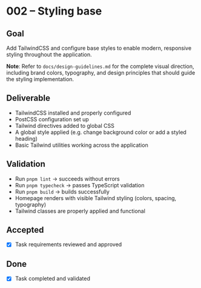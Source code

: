 # 002 – Styling base

## Goal

Add TailwindCSS and configure base styles to enable modern, responsive styling throughout the application.

**Note**: Refer to `docs/design-guidelines.md` for the complete visual direction, including brand colors, typography, and design principles that should guide the styling implementation.

## Deliverable

- TailwindCSS installed and properly configured
- PostCSS configuration set up
- Tailwind directives added to global CSS
- A global style applied (e.g. change background color or add a styled heading)
- Basic Tailwind utilities working across the application

## Validation

- Run `pnpm lint` → succeeds without errors
- Run `pnpm typecheck` → passes TypeScript validation
- Run `pnpm build` → builds successfully
- Homepage renders with visible Tailwind styling (colors, spacing, typography)
- Tailwind classes are properly applied and functional

## Accepted

- [x] Task requirements reviewed and approved

## Done

- [x] Task completed and validated
